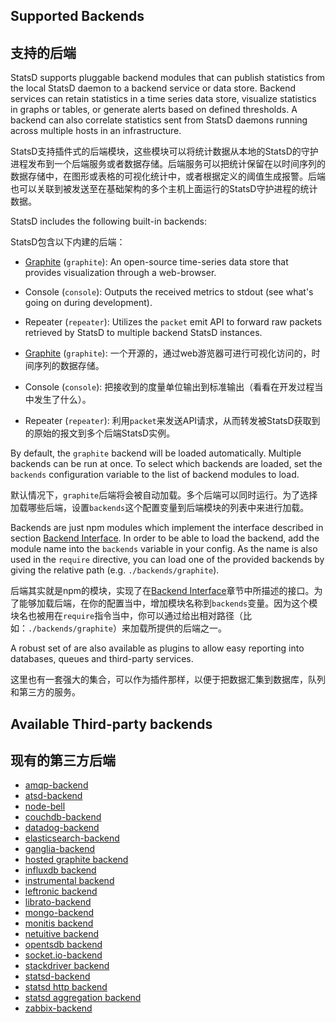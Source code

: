 Supported Backends
------------------

支持的后端
------------------

StatsD supports pluggable backend modules that can publish
statistics from the local StatsD daemon to a backend service or data
store. Backend services can retain statistics in a time series data store,
visualize statistics in graphs or tables, or generate alerts based on
defined thresholds. A backend can also correlate statistics sent from StatsD
daemons running across multiple hosts in an infrastructure.

StatsD支持插件式的后端模块，这些模块可以将统计数据从本地的StatsD的守护进程发布到一个后端服务或者数据存储。后端服务可以把统计保留在以时间序列的数据存储中，在图形或表格的可视化统计中，或者根据定义的阈值生成报警。后端也可以关联到被发送至在基础架构的多个主机上面运行的StatsD守护进程的统计数据。

StatsD includes the following built-in backends:

StatsD包含以下内建的后端：

* [Graphite][graphite] (`graphite`): An open-source
  time-series data store that provides visualization through a web-browser.
* Console (`console`): Outputs the received
  metrics to stdout (see what's going on during development).
* Repeater (`repeater`): Utilizes the `packet` emit API to
  forward raw packets retrieved by StatsD to multiple backend StatsD instances.

* [Graphite][graphite] (`graphite`): 一个开源的，通过web游览器可进行可视化访问的，时间序列的数据存储。
* Console (`console`): 把接收到的度量单位输出到标准输出（看看在开发过程当中发生了什么）。
* Repeater (`repeater`): 利用`packet`来发送API请求，从而转发被StatsD获取到的原始的报文到多个后端StatsD实例。


By default, the `graphite` backend will be loaded automatically. Multiple
backends can be run at once. To select which backends are loaded, set
the `backends` configuration variable to the list of backend modules to load.

默认情况下，`graphite`后端将会被自动加载。多个后端可以同时运行。为了选择加载哪些后端，设置`backends`这个配置变量到后端模块的列表中来进行加载。


Backends are just npm modules which implement the interface described in
section [Backend Interface](./backend_interface.md). In order to be able to load the backend, add the
module name into the `backends` variable in your config. As the name is also
used in the `require` directive, you can load one of the provided backends by
giving the relative path (e.g. `./backends/graphite`).

后端其实就是npm的模块，实现了在[Backend Interface](./backend_interface.md)章节中所描述的接口。为了能够加载后端，在你的配置当中，增加模块名称到`backends`变量。因为这个模块名也被用在`require`指令当中，你可以通过给出相对路径（比如：`./backends/graphite`）来加载所提供的后端之一。

A robust set of are also available as plugins to allow easy reporting into databases,
queues and third-party services.

这里也有一套强大的集合，可以作为插件那样，以便于把数据汇集到数据库，队列和第三方的服务。

## Available Third-party backends
## 现有的第三方后端

- [amqp-backend](https://github.com/mrtazz/statsd-amqp-backend)
- [atsd-backend](https://github.com/axibase/atsd-statsd-backend)
- [node-bell](https://github.com/eleme/node-bell)
- [couchdb-backend](https://github.com/sysadminmike/couch-statsd-backend)
- [datadog-backend](https://github.com/DataDog/statsd-datadog-backend)
- [elasticsearch-backend](https://github.com/markkimsal/statsd-elasticsearch-backend)
- [ganglia-backend](https://github.com/jbuchbinder/statsd-ganglia-backend)
- [hosted graphite backend](https://github.com/hostedgraphite/statsdplugin)
- [influxdb backend](https://github.com/bernd/statsd-influxdb-backend)
- [instrumental backend](https://github.com/collectiveidea/statsd-instrumental-backend)
- [leftronic backend](https://github.com/sreuter/statsd-leftronic-backend)
- [librato-backend](https://github.com/librato/statsd-librato-backend)
- [mongo-backend](https://github.com/dynmeth/mongo-statsd-backend)
- [monitis backend](https://github.com/jeremiahshirk/statsd-monitis-backend)
- [netuitive backend](https://github.com/Netuitive/statsd-netuitive-backend)
- [opentsdb backend](https://github.com/emurphy/statsd-opentsdb-backend)
- [socket.io-backend](https://github.com/Chatham/statsd-socket.io)
- [stackdriver backend](https://github.com/Stackdriver/stackdriver-statsd-backend)
- [statsd-backend](https://github.com/dynmeth/statsd-backend)
- [statsd http backend](https://github.com/bmhatfield/statsd-http-backend)
- [statsd aggregation backend](https://github.com/wanelo/gossip_girl)
- [zabbix-backend](https://github.com/parkerd/statsd-zabbix-backend)

[graphite]: http://graphite.wikidot.com
